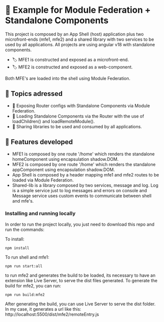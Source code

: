 # 🧱 Example for Module Federation + Standalone Components

This project is composed by an App Shell (host) application plus two microfront-ends (mfe1, mfe2) and a shared library with two services to be used by all applications. All projects are using angular v18 with standalone components.

- 🏷️ MFE1 is constructed and exposed as a microfront-end.
- 🏷️ MFE2 is constructed and exposed as a web-component.

Both MFE's are loaded into the shell using Module Federation.

## 🌟 Topics adressed

- 🔵 Exposing Router configs with Standalone Components via Module Federation.
- 🔵 Loading Standalone Components via the Router with the use of loadChildren() and loadRemoteModule().
- 🔵 Sharing libraries to be used and consumed by all applications.

## 🚀 Features developed

- MFE1 is composed by one route '/home' which renders the standalone homeComponent using encapsulation shadow.DOM.
- MFE2 is composed by one route '/home' which renders the standalone appComponent using encapsulation shadow.DOM.
- App Shell is composed by a header mapping mfe1 and mfe2 routes to be loaded via Module Federation.
- Shared-lib is a library composed by two services, message and log. Log is a simple service just to log messages and errors on console and Message service uses custom events to communicate between shell and mfe's.


### Installing and running locally

In order to run the project locally, you just need to download this repo and run the commands:

To install:

```
npm install
```

To run shell and mfe1:

```
npm run start:all
```

to run mfe2 and generates the build to be loaded, its necessary to have an extension like Live Server, to serve the dist files generated. To generate the build for mfe2, you can run:

```
npm run build:mfe2
```

After generating the build, you can use Live Server to serve the dist folder. In my case, it generates a url like this: http://localhost:5500/dist/mfe2/remoteEntry.js
